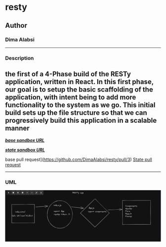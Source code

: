 # resty

## Author 
### **Dima Alabsi**

-----------------------------------
### Description 

**the first of a 4-Phase build of the RESTy application, written in React. In this first phase, our goal is to setup the basic scaffolding of the application, with intent being to add more functionality to the system as we go. This initial build sets up the file structure so that we can progressively build this application in a scalable manner**
----------------------------

***[base sandbox URL](https://n4gv4.csb.app/)***

***[state sandbox URL]()***


 base pull request](https://github.com/DimaAlabsi/resty/pull/3)
[State pull request](https://github.com/DimaAlabsi/resty/pull/5)


------------------

### UML

![uml](/img/uml.png)